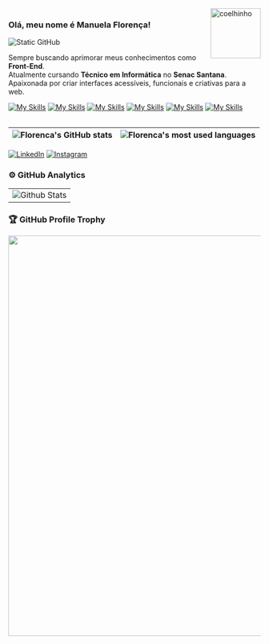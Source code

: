 
<table>
  <img src="https://i.pinimg.com/originals/3f/06/c2/3f06c234d78c5cd7e879506847822149.gif" alt="coelhinho" min-width="100px" max-width="100px" width="100px" align="right">

  <p align="left">

  ### Olá, meu nome é Manuela Florença!

  <img src="https://img.shields.io/static/v1?label=Overview&message=manuflorenca&color=f8efd4&style=for-the-badge&logo=GitHub" alt="Static GitHub">

  Sempre buscando aprimorar meus conhecimentos como **Front-End**.<br>
  Atualmente cursando **Técnico em Informática** no **Senac Santana**.<br>
  Apaixonada por criar interfaces acessíveis, funcionais e criativas para a web.<br>

  [![My Skills](https://skillicons.dev/icons?i=javascript)](https://skillicons.dev)
[![My Skills](https://skillicons.dev/icons?i=html,css)](https://skillicons.dev)
[![My Skills](https://skillicons.dev/icons?i=bootstrap)](https://skillicons.dev)
[![My Skills](https://skillicons.dev/icons?i=mysql)](https://skillicons.dev)
[![My Skills](https://skillicons.dev/icons?i=github,vscode)](https://skillicons.dev)
[![My Skills](https://skillicons.dev/icons?i=figma,photoshop)](https://skillicons.dev)
  

  | ![Florenca's GitHub stats](https://github-readme-stats.vercel.app/api?username=manuflorenca&show_icons=true&theme=dracula) | ![Florenca's most used languages](https://github-readme-stats.vercel.app/api/top-langs/?username=manuflorenca&layout=compact&theme=dracula&hide_border=true) |
| --- | --- |
  
  <p align="left">
  <a href="https://www.linkedin.com/in/manuflorenca/](https://www.linkedin.com/in/manuelaflorenca/" title="LinkedIn">
  <img src="https://img.shields.io/badge/-Linkedin-0e76a8?style=flat-square&logo=Linkedin&logoColor=white" alt="LinkedIn"/></a>
  <a href="https://www.instagram.com/manuflorenca/" title="Instagram">
  <img src="https://img.shields.io/badge/-Instagram-DF0174?style=flat-square&labelColor=DF0174&logo=instagram&logoColor=white" alt="Instagram"/></a>
  </p>


  ### ⚙️ GitHub Analytics 

  <table align="center">
    <tr>
      <td>
        <img
          align="center"
          src="https://github-readme-streak-stats.herokuapp.com/?user=manuflorenca&theme=dark&hide_border=false"
          alt="Github Stats"
        />
      </td>
    </tr>
  </table>

  ### 🏆 GitHub Profile Trophy

  <p align="center">
    <a
      href="https://github.com/ryo-ma/github-profile-trophy"
      title="repositório de troféus"
    >
      <img
        width="800"
        src="https://github-profile-trophy.vercel.app/?username=manuflorenca&column=8&theme=darkhub&no-frame=true&no-bg=true"
      />
    </a>
  </p>
</table>



